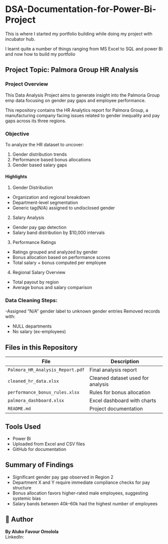 # DSA-Documentation-for-Power-Bi-Project
This is where I started my portfolio building while doing my project with incubator hub.

I learnt quite a number of things ranging from MS Excel to SQL and power Bi and now how to build my portfolio
## Project Topic: Palmora Group HR Analysis 
### Project Overview
This Data Analysis Project aims to generate insight into the Palmoria Group emp data focusing on gender pay gaps and employee performance.

This repository contains the HR Analytics report for Palmora Group, a manufacturing company facing issues related to gender inequality and pay gaps across its three regions.
### Objective 
To analyze the HR dataset to uncover:
1) Gender distribution trends
2) Performance based bonus allocations
3) Gender based salary gaps
#### Highlights
 1. Gender Distribution
- Organization and regional breakdown
- Department-level segmentation
- Generic tag(N/A) assigned to undisclosed gender

2. Salary Analysis
- Gender pay gap detection
- Salary band distribution by $10,000 intervals

3. Performance Ratings
- Ratings grouped and analyzed by gender
- Bonus allocation based on performance scores
- Total salary + bonus computed per employee

4. Regional Salary Overview
- Total payout by region
- Average bonus and salary comparison

### Data Cleaning Steps:
-Assigned “N/A” gender label to unknown gender entries
  Removed records with:
  - NULL departments
  - No salary (ex-employees)

## Files in this Repository

| File | Description |
|------|-------------|
| `Palmora_HR_Analysis_Report.pdf` | Final analysis report |
| `cleaned_hr_data.xlsx` | Cleaned dataset used for analysis |
| `performance_bonus_rules.xlsx` | Rules for bonus allocation |
| `palmora_dashboard.xlsx` | Excel dashboard with charts |
| `README.md` | Project documentation

## Tools Used

- Power Bi 
- Uploaded from Excel and CSV files
- GitHub for documentation 

## Summary of Findings

- Significant gender pay gap observed in Region 2
- Department X and Y require immediate compliance checks for pay structure
- Bonus allocation favors higher-rated male employees, suggesting systemic bias
- Salary bands between $40k–$60k had the highest number of employees

## 📎 Author

**By Aluko Favour Omolola**  
 LinkedIn:
 
